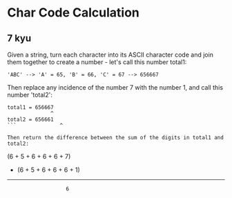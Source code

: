# Char Code Calculation
## 7 kyu

Given a string, turn each character into its ASCII character code and join them together to create a number - let's call this number total1:
```
'ABC' --> 'A' = 65, 'B' = 66, 'C' = 67 --> 656667
```
Then replace any incidence of the number 7 with the number 1, and call this number 'total2':
```
total1 = 656667
              ^
total2 = 656661
```              ^

Then return the difference between the sum of the digits in total1 and total2:
```
  (6 + 5 + 6 + 6 + 6 + 7)
- (6 + 5 + 6 + 6 + 6 + 1)
-------------------------
                       6
```
